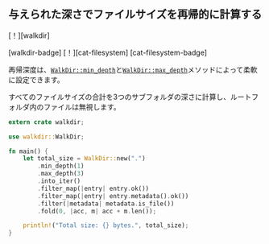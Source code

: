 ## <!--Recursively calculate file sizes at given depth--> 与えられた深さでファイルサイズを再帰的に計算する

<!--[!][walkdir]-->
[！][walkdir]
<!--[walkdir-badge] [!][cat-filesystem]-->
[walkdir-badge] [！][cat-filesystem]
[cat-filesystem-badge]
<!--Recursion depth can be flexibly set by [`WalkDir::min_depth`] & [`WalkDir::max_depth`] methods.-->
再帰深度は、[`WalkDir::min_depth`]と[`WalkDir::max_depth`]メソッドによって柔軟に設定できます。
<!--Calculates sum of all file sizes to 3 subfolders depth, ignoring files in the root folder.-->
すべてのファイルサイズの合計を3つのサブフォルダの深さに計算し、ルートフォルダ内のファイルは無視します。

```rust
extern crate walkdir;

use walkdir::WalkDir;

fn main() {
    let total_size = WalkDir::new(".")
        .min_depth(1)
        .max_depth(3)
        .into_iter()
        .filter_map(|entry| entry.ok())
        .filter_map(|entry| entry.metadata().ok())
        .filter(|metadata| metadata.is_file())
        .fold(0, |acc, m| acc + m.len());

    println!("Total size: {} bytes.", total_size);
}
```

<!--[`WalkDir::max_depth`]: https://docs.rs/walkdir/*/walkdir/struct.WalkDir.html#method.max_depth
 [`WalkDir::min_depth`]: https://docs.rs/walkdir/*/walkdir/struct.WalkDir.html#method.min_depth
-->
[`WalkDir::max_depth`]: https://docs.rs/walkdir/*/walkdir/struct.WalkDir.html#method.max_depth
 [`WalkDir::min_depth`]: https://docs.rs/walkdir/*/walkdir/struct.WalkDir.html#method.min_depth

